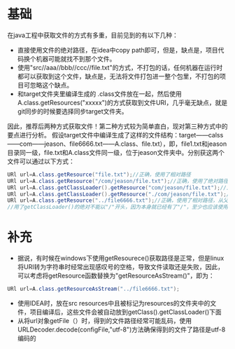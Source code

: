 ﻿# 基础
在java工程中获取文件的方式有多重，目前见到的有以下几种：
* 直接使用文件的绝对路径，在idea中copy path即可，但是，缺点是，项目代码换个机器可能就找不到那个文件。
* 使用"src//aaa//bbb//ccc//file.txt"的方式，不打包的话，任何机器在运行时都可以获取到这个文件，缺点是，无法将文件打包进一整个包里，不打包的项目可忽略这个缺点。
* 和target文件夹里编译生成的 .class文件放在一起，然后使用A.class.getResources("xxxxx")的方式获取到文件URI，几乎毫无缺点，就是git同步的时候要选择同步target文件夹。

因此，推荐后两种方式获取文件！第二种方式较为简单直白，现对第三种方式中的要点进行分析。
假设target文件中编译生成了这样的文件结构：target——calss——com——jeason、file6666.txt——A.class、file.txt），即，file1.txt和jeason目录同一级，file.txt和A.class文件同一级，位于jeason文件夹中。分别获这两个文件可以通过以下方式：
```java
URl url=A.class.getResource("file.txt");//正确，使用了相对路径
URl url=A.class.getResource("/com/jeason/file.txt");//正确，使用了绝对路径
URl url=A.class.getClassLoader().getResource("com/jeason/file.txt");//正确，使用了相对路径
URl url=A.class.getClassLoader().getResource("./com/jeason/file.txt");//正确，使用了绝对路径
URl url=A.class.getResource("../file6666.txt");//正确，使用了相对路径，从父级目录取文件
//用了getClassLoader()的绝对不能以"/"开头，因为本身就已经有了"/"，至少也应该使用"./"表示根目录，即com目录的上一层目录
```
# 补充
* 据说，有时候在windows下使用getResourece()获取路径是正常，但是linux将URI转为字符串时经常出现感叹号的空格，导致文件读取还是失败，因此，可以考虑将getResource函数替换为"getResourceAsStream()"，即为：
```java
URl url=A.class.getResourceAsStream("../file6666.txt");
```
* 使用IDEA时，放在src resources中且被标记为resources的文件夹中的文件，项目编译后，这些文件会被自动放到getClass().getClassLoader()下面
* 从将url对象getFile（）时，得到的文件路径经常可能乱码，使用URLDecoder.decode(configFile,"utf-8")方法确保得到的文件了路径是utf-8编码的

